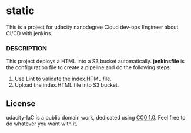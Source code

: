 # static
This is a project for udacity nanodegree Cloud dev-ops Engineer about CI/CD with jenkins.

### DESCRIPTION
This project deploys a HTML into a S3 bucket automatically.
**jenkinsfile** is the configuration file to create a pipeline and do the following steps:
1. Use Lint to validate the index.HTML file.
2. Upload the index.HTML file into  S3 bucket.


License
-------
udacity-IaC is a public domain work, dedicated using
[CC0 1.0](https://creativecommons.org/publicdomain/zero/1.0/). Feel free to do
whatever you want with it.
